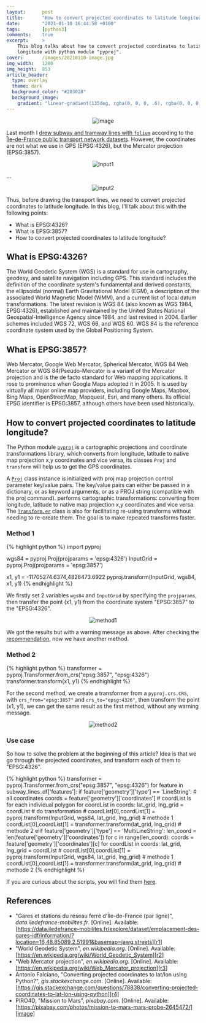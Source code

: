 ```yaml
---
layout:      post
title:       "How to convert projected coordinates to latitude longitude by Python?"
date:        "2021-01-10 16:44:58 +0100"
tags:        [python3]
comments:    true
excerpt:     >
    This blog talks about how to convert projected coordinates to latitude
    longitude with python module "pyproj".
cover:       /images/20210110-image.jpg
img_width:   1280
img_height:  853
article_header:
  type: overlay
  theme: dark
  background_color: "#203028"
  background_image:
    gradient: "linear-gradient(135deg, rgba(0, 0, 0, .6), rgba(0, 0, 0, .4))"
---
```


<p align="center">
  <img alt="image"
  src="{{ site.baseurl }}/images/20210110-image.jpg"/>
</p>

Last month I [drew subway and tramway lines with `folium`][draw-transport-lines]
according to the [Île-de-France public transport network datasets][r1]. However,
the coordinates are not what we use in GPS (EPSG:4326), but the Mercator
projection (EPSG:3857).

<p align="center">
  <img alt="input1"
  src="{{ site.baseurl }}/images/20210110-input-1.png"/>
</p>
...
<p align="center">
  <img alt="input2"
  src="{{ site.baseurl }}/images/20210110-input-2.png"/>
</p>

Thus, before drawing the transport lines, we need to convert projected
coordinates to latitude longitude. In this blog, I'll talk about this with the
following points:
- What is EPSG:4326?
- What is EPSG:3857?
- How to convert projected coordinates to latitude longitude?

## What is EPSG:4326?
The World Geodetic System (WGS) is a standard for use in cartography, geodesy,
and satellite navigation including GPS. This standard includes the definition of
the coordinate system's fundamental and derived constants, the ellipsoidal
(normal) Earth Gravitational Model (EGM), a description of the associated World
Magnetic Model (WMM), and a current list of local datum transformations.
The latest revision is WGS 84 (also known as WGS 1984, EPSG:4326), established
and maintained by the United States National Geospatial-Intelligence Agency
since 1984, and last revised in 2004. Earlier schemes included WGS 72, WGS 66,
and WGS 60. WGS 84 is the reference coordinate system used by the Global
Positioning System.

## What is EPSG:3857?
Web Mercator, Google Web Mercator, Spherical Mercator, WGS 84 Web Mercator or
WGS 84/Pseudo-Mercator is a variant of the Mercator projection and is the de
facto standard for Web mapping applications. It rose to prominence when Google
Maps adopted it in 2005. It is used by virtually all major online map providers,
including Google Maps, Mapbox, Bing Maps, OpenStreetMap, Mapquest, Esri, and
many others. Its official EPSG identifier is EPSG:3857, although others have
been used historically.

## How to convert projected coordinates to latitude longitude?
The Python module [`pyproj`][pyproj] is a cartographic projections and
coordinate transformations library, which converts from longitude, latitude to
native map projection x,y coordinates and vice versa, its classes `Proj` and
`transform` will help us to get the GPS coordinates.

A [`Proj`][Proj] class instance is initialized with proj map projection control
parameter key/value pairs. The key/value pairs can either be passed in a
dictionary, or as keyword arguments, or as a PROJ string (compatible with the
proj command).
  performs cartographic transformations: converting from
longitude, latitude to native map projection x,y coordinates and vice versa. The
[`Transform.er`][Transformer] class is also for facilitating re-using transforms
without needing to re-create them. The goal is to make repeated transforms faster.

### Method 1
{% highlight python %}
import pyproj

wgs84 = pyproj.Proj(projparams = 'epsg:4326')
InputGrid = pyproj.Proj(projparams = 'epsg:3857')

x1, y1 = -11705274.6374,4826473.6922
pyproj.transform(InputGrid, wgs84, x1, y1)
{% endhighlight %}

We firstly set 2 variables `wgs84` and `InputGrid` by specifying the
`projparams`, then transfer the point (x1, y1) from the coordinate system
"EPSG:3857" to the "EPSG:4326".

<p align="center">
  <img alt="method1"
  src="{{ site.baseurl }}/images/20210110-metho1.png"/>
</p>

We got the results but with a warning message as above. After checking the
[recommendation][pyproj2 to 1], now we have another method.

### Method 2
{% highlight python %}
transformer = pyproj.Transformer.from_crs("epsg:3857", "epsg:4326")
transformer.transform(x1, y1)
{% endhighlight %}

For the second method, we create a transformer from a `pyproj.crs.CRS`, with
`crs_from="epsg:3857"` and `crs_to="epsg:4326"`, then transform the point
(x1, y1), we can get the same result as the first method, without any warning
message.

<p align="center">
  <img alt="method2"
  src="{{ site.baseurl }}/images/20210110-metho2.png"/>
</p>

### Use case
So how to solve the problem at the beginning of this article?
Idea is that we go through the projected coordinates, and transform each of them
to "EPSG:4326".

{% highlight python %}
transformer = pyproj.Transformer.from_crs("epsg:3857", "epsg:4326")
for feature in subway_lines_df['features']:
    if feature['geometry']['type'] == 'LineString':
        # all coordinates
        coords = feature['geometry']['coordinates']
        # coordList is for each individual polygon
        for coordList in coords:
            lat_grid, lng_grid = coordList
            # do transformation
            # coordList[0],coordList[1] = pyproj.transform(InputGrid, wgs84, lat_grid, lng_grid) # methode 1
            coordList[0],coordList[1] = transformer.transform(lat_grid, lng_grid) # methode 2
    elif feature['geometry']['type'] == 'MultiLineString':
        len_coord = len(feature['geometry']['coordinates'])
        for c in range(len_coord):
            coords = feature['geometry']['coordinates'][c]
            for coordList in coords:
                lat_grid, lng_grid = coordList
                # coordList[0],coordList[1] = pyproj.transform(InputGrid, wgs84, lat_grid, lng_grid) # methode 1
                coordList[0],coordList[1] = transformer.transform(lat_grid, lng_grid) # methode 2
{% endhighlight %}

If you are curious about the scripts, you will find them [here][notebook].

## References
- "Gares et stations du réseau ferré d'Île-de-France (par ligne)", _data.iledefrance-mobilites.fr_. [Online]. Available: [https://data.iledefrance-mobilites.fr/explore/dataset/emplacement-des-gares-idf/information/?location=16,48.85089,2.51991&basemap=jawg.streets][r1]
- "World Geodetic System", _en.wikipedia.org_. [Online]. Available: [https://en.wikipedia.org/wiki/World_Geodetic_System][r2]
- "Web Mercator projection", _en.wikipedia.org_. [Online]. Available: [https://en.wikipedia.org/wiki/Web_Mercator_projection][r3]
- Antonio Falciano, "Converting projected coordinates to lat/lon using Python?", _gis.stackexchange.com_. [Online]. Available: [https://gis.stackexchange.com/questions/78838/converting-projected-coordinates-to-lat-lon-using-python][r4]
- PIRO4D, "Mission to Mars", _pixabay.com_. [Online]. Available: [https://pixabay.com/photos/mission-to-mars-mars-probe-2645472/][image]

[r1]: https://data.iledefrance-mobilites.fr/explore/dataset/emplacement-des-gares-idf/information/?location=16,48.85089,2.51991&basemap=jawg.streets
[r2]: https://en.wikipedia.org/wiki/World_Geodetic_System
[r3]: https://en.wikipedia.org/wiki/Web_Mercator_projection
[r4]: https://gis.stackexchange.com/questions/78838/converting-projected-coordinates-to-lat-lon-using-python
[draw-transport-lines]: https://jingwen-z.github.io/draw-subway-and-tramway-with-folium/
[pyproj]: https://pyproj4.github.io/pyproj/stable/
[Proj]: https://pyproj4.github.io/pyproj/stable/api/proj.html?highlight=proj
[Transformer]: https://pyproj4.github.io/pyproj/v2.6.1rel/api/transformer.html?highlight=transform
[pyproj2 to 1]: https://pyproj4.github.io/pyproj/stable/gotchas.html#upgrading-to-pyproj-2-from-pyproj-1
[notebook]: https://github.com/jingwen-z/python-playground/blob/master/python_for_data_analysis/geovisualization/converting_projected_coordinates_to_latlon.ipynb
[image]: https://pixabay.com/photos/mission-to-mars-mars-probe-2645472/
